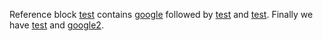 Reference block [test][1] contains [google][http://www.google.co.uk] followed by [test][2] and [test][3]. Finally we have [test][4] and [google2][google].

[1]: http://www.google.co.uk

[http://www.google.co.uk]: http://www.google.co.uk

[2]: http://dsurl.stuff/something.jpg

[3]:http://www.google.co.uk

 [4]:http://www.google.co.uk

[google]: http://www.google.co.uk
